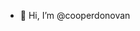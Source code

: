 - 👋 Hi, I’m @cooperdonovan

<!---
cooperdonovan/cooperdonovan is a ✨ special ✨ repository because its `README.md` (this file) appears on your GitHub profile.
You can click the Preview link to take a look at your changes.
--->
